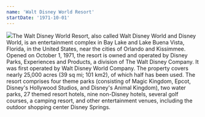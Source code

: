 ```yaml
---
name: 'Walt Disney World Resort'
startDate: '1971-10-01'
---
```


<img src="https://www.retrowdw.com/wp-content/gallery/logos/image_wdwlogo1971_1_20120522_1642118686.png" class="align-right">The Walt Disney World Resort, also called Walt Disney World and Disney World, is an entertainment complex in Bay Lake and Lake Buena Vista, Florida, in the United States, near the cities of Orlando and Kissimmee. Opened on October 1, 1971, the resort is owned and operated by Disney Parks, Experiences and Products, a division of The Walt Disney Company. It was first operated by Walt Disney World Company. The property covers nearly 25,000 acres (39 sq mi; 101 km2), of which half has been used. The resort comprises four theme parks (consisting of Magic Kingdom, Epcot, Disney's Hollywood Studios, and Disney's Animal Kingdom), two water parks, 27 themed resort hotels, nine non-Disney hotels, several golf courses, a camping resort, and other entertainment venues, including the outdoor shopping center Disney Springs.

